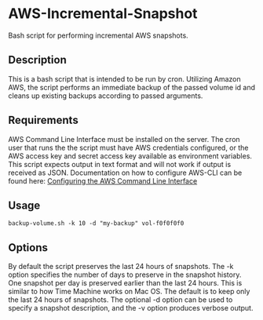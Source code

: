# AWS-Incremental-Snapshot
Bash script for performing incremental AWS snapshots.

Description
-----------
This is a bash script that is intended to be run by cron. Utilizing Amazon AWS, the script performs an immediate backup of the passed volume id and cleans up existing backups according to passed arguments.

Requirements
------------
AWS Command Line Interface must be installed on the server. The cron user that runs the the script must have AWS credentials configured, or the AWS access key and secret access key available as environment variables. This script expects output in text format and will not work if output is received as JSON. Documentation on how to configure AWS-CLI can be found here: [Configuring the AWS Command Line Interface](http://docs.aws.amazon.com/cli/latest/userguide/cli-chap-getting-started.html)

Usage
-----
```
backup-volume.sh -k 10 -d "my-backup" vol-f0f0f0f0
```

Options
-------
By default the script preserves the last 24 hours of snapshots. The -k option specifies the number of days to preserve in the snapshot history. One snapshot per day is preserved earlier than the last 24 hours. This is similar to how Time Machine works on Mac OS. The default is to keep only the last 24 hours of snapshots. The optional -d option can be used to specify a snapshot description, and the -v option produces verbose output.
